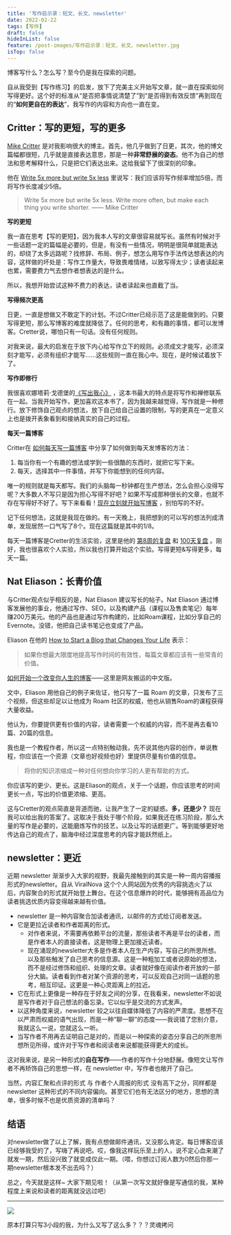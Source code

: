 ```yaml
---
title: '写作启示录：短文、长文、newsletter'
date: 2022-02-22
tags: [写作]
draft: false
hideInList: false
feature: /post-images/写作启示录：短文、长文、newsletter.jpg
isTop: false
---
```


博客写什么？怎么写？至今仍是我在探索的问题。

<!--more-->

自从我受到【写作练习】的启发，放下了完美主义开始写文章，就一直在探索如何写得更好。这个好的标准从“是否把事情说清楚了”到“是否得到有效反馈”再到现在的“**如何更自在的表达**”，我写作的内容和方向也一直在变。



## Critter：写的更短，写的更多

[Mike Critter](http://critter.blog/) 是对我影响很大的博主。首先，他几乎做到了日更，其次，他的博文篇幅都很短，几乎就是直接表达意思，那是一种**非常舒展的姿态**。他不为自己的想法和思考解释什么，只是把它们表达出来。这给我留下了很深刻的印象。

他在  [Write 5x more but write 5x less](https://critter.blog/2020/10/02/write-5x-more-but-write-5x-less/)  里说写：我们应该将写作频率增加5倍，而将写作长度减少5倍。

> Write 5x more but write 5x less. Write more often, but make each thing you write shorter. 
> —— Mike Critter

**写的更短**

我一直在思考【写的更短】，因为我本人写的文章很容易就写长。虽然有时候对于一些话题一定的篇幅是必要的，但是，有没有一些情况，明明是很简单就能表达的，却绕了太多远路呢？找修辞、布局、例子，想怎么用写作手法传达想表达的内容，这样做的坏处是：写作工作量大，导致畏难情绪，以致写得太少；读者读起来也累，需要费力气去想作者想表达的是什么。

所以，我想开始尝试这种不费力的表达，读者读起来也直截了当。

**写得频次更高**

日更，一直是想做又不敢定下的计划。不过Critter已经示范了这是能做到的。只要写得更短，那么写博客的难度就降低了。任何的思考，和有趣的事情，都可以发博客。Cretter说，哪怕只有一句话。没有任何规则。

对我来说，最大的启发在于放下内心给写作立下的规则。必须成文才能写，必须深刻才能写，必须有组织才能写......这些规则一直在我心中。现在，是时候试着放下了。

**写作即修行**

我很喜欢娜塔莉·戈德堡的[《写出我心》](https://book.douban.com/subject/26822680/) ，这本书最大的特点是将写作和禅修联系在一起。当我开始写作，更加喜欢这本书了，因为我越来越觉得，写作就是一种修行。放下修饰自己观点的想法，放下自己给自己设置的限制，写的更真在一定意义上也是拨开表象看到和接纳真实的自己的过程。

**每天一篇博客**

Critter在 [如何每天写一篇博客](https://critter.blog/2021/12/09/how-to-write-a-blog-post-every-day/) 中分享了如何做到每天发博客的方法：
1.  每当你有一个有趣的想法或学到一些很酷的东西时，就把它写下来。
2.  每天，选择其中一件事情，并写下你能想到的任何内容。

唯一的规则就是每天都写。我们的头脑每一秒钟都在生产想法，怎么会担心没得写呢？大多数人不写只是因为担心写得不好吧？如果不写成那种很长的文章，也就不存在写得好不好了。写下来看看！[现在立刻就开始写博客](https://critter.blog/2020/12/24/just-start-a-dang-blog-already/) ，别怕写的不好。

记下任何想法，这就是我现在做的。有一天晚上，我把想到的可以写的想法列成清单，发现居然一口气写了8个。现在这篇就是其中的1/8。

每天一篇博客是Cretter的生活实验，这里是他的 [第8周的复盘](https://critter.blog/2020/09/28/2-months-of-daily-blogging/) 和 [100天复盘](https://critter.blog/2020/12/18/100-daily-blog-posts/) 。刚好，我也很喜欢个人实验，所以我也打算开始这个实验。写得更短&写得更多，每天一篇。


## Nat Eliason：长青价值

与Critter观点似乎相反的是，Nat Eliason 建议写长的帖子。Nat Eliason 通过博客发展他的事业，他通过写作、SEO，以及构建产品（课程以及售卖笔记）每年赚200万美元。他的产品也是通过写作构建的，比如Roam课程，比如分享自己的Evernote。没错，他把自己读书笔记也变成了产品。

Eliason 在他的 [How to Start a Blog that Changes Your Life](https://www.nateliason.com/blog/start-a-blog) 表示：

> 如果你想最大限度地提高写作时间的有效性，每篇文章都应该有一些常青的价值。

[如何开始一个改变你人生的博客](https://www.shenmezhidedu.com/jinri/haowen/4429.html)——这里是网友搬运的中文版。

文中，Eliason 用他自己的例子来佐证，他只写了一篇 Roam 的文章，只发布了三个视频，但这些却足以让他成为 Roam 社区的权威，他也从销售Roam的课程获得大量收益。

他认为，你要提供更有价值的内容，读者需要一个权威的内容，而不是再去看10篇、20篇的信息。

我也是一个教程作者，所以这一点特别触动我，先不说其他内容的创作，单说教程，你应该在一个资源（文章也好视频也好）里提供尽量有价值的信息。

> 将你的知识浓缩成一种对任何想向你学习的人更有帮助的方式。

你应该写的更少、更长。这是Eliason的观点，关于一个话题，你应该思考的时间更长一点，写出的价值更浓缩、更高。

这与Cretter的观点简直是背道而驰，让我产生了一定的疑惑。**多，还是少？** 现在我可以给出我的答案了。这取决于我处于哪个阶段，如果我还在练习阶段，那么大量的写作是必要的，这能磨炼写作的技艺，以及让写的话题更广。等到能够更好地传达自己的观点了，脑海中经过深度思考的内容才能跃然纸上。

## newsletter：更近

近期 newsletter 渐渐步入大家的视野，我最先接触到的其实是一种一周内容播报形式的newsletter。自从 ViralNova 这个个人网站因为优秀的内容挑选火了以后，内容聚合的形式就开始登上舞台。在这个信息爆炸的时代，能够拥有高品位为读者挑选优质内容变得越来越有价值。

- newsletter 是一种内容聚合加读者通讯，以邮件的方式给订阅者发送。
- 它是更拉近读者和作者距离的形式。
	- 对作者来说，不需要再依赖平台的流量，那些读者不再是平台的读者，而是作者本人的直接读者。这是物理上更加接近读者。
	- 现在涌现的newsletter大多是作者本人在生产内容，写自己的所思所想。以及那些触发了自己思考的信息源。这是一种粗加工或者说原始的想法，而不是经过修饰和组织、处理的文章。读者就好像在阅读作者开放的一部分大脑。读者看到作者对某个资源的思考，可以反观自己对同一话题的思考，相互印证。这更是一种心灵距离上的拉近。
- 它在形式上更像是一种存在于好友之间的分享，在我看来，newsletter不如说是写作者对于自己想法的备忘录。它以似乎是交流的方式发声。
- 以这种角度来说，newsletter 较之以往自媒体降低了内容的严肃度。思想不在以严肃而权威的语气出现，而是一种“聊一聊”的态度——我说错了您别介意，我就这么一说，您就这么一听。
- 当写作者不用再去证明自己是对的，而是以一种探索的姿态分享自己的所思所想所见所得，或许对于写作者和阅读者来说都能获得更大的成长。

这对我来说，是另一种形式的**自在写作**——作者的写作十分地舒展。像短文让写作者不再矫饰自己的思想一样，在 newsletter 中，写作者也敞开了自己。

当然，内容汇聚和点评的形式 与 作者个人周报的形式 没有高下之分，同样都是 newsletter 这种形式的不同内容偏向。甚至它们也有无法区分的地方，思想的清单，很多时候不也是优质资源的清单吗？

## 结语

对newsletter做了以上了解，我有点想做邮件通讯，又没那么肯定。每日博客应该已经够我受的了，写嗨了再说吧。哎，像我这样玩乐至上的人，说不定心血来潮了就发一期，然后没兴致了就变成仅此一期。（喂，你想过订阅人数为0然后你那一期newsletter根本发不出去吗？）

总之，今天就是这样~ 大家下期见啦！（从第一次写文就好像是写通信的我，某种程度上来说和读者的距离就没远过吧）

---

![](http://bpic.588ku.com/element_pic/17/07/31/2619e7fa2bb76ae676f409b2c2d8d4f5.jpg)

原本打算只写3小段的我，为什么又写了这么多？？？灵魂拷问